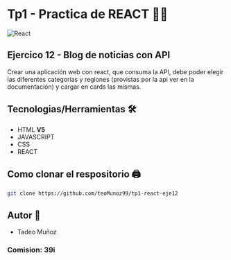 # Tp1 - Practica de REACT 👨‍💻

![React](https://w7.pngwing.com/pngs/79/518/png-transparent-js-react-js-logo-react-react-native-logos-icon-thumbnail.png)

## Ejercico 12 - Blog de noticias con  API

Crear una aplicación web con react, que consuma la API, debe poder elegir las diferentes categorías y regiones (provistas por la api ver en la documentación) y cargar en cards las mismas.


## Tecnologias/Herramientas 🛠

- HTML **V5**
- JAVASCRIPT
- CSS
- REACT

## Como clonar el respositorio 🖨

```bash
git clone https://github.com/teoMunoz99/tp1-react-eje12
```
## Autor 👦

- Tadeo Muñoz
### Comision: 39i
